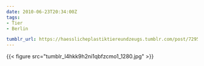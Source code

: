 ```yaml
---
date: 2010-06-23T20:34:00Z
tags:
- Tier
- Berlin

tumblr_url: https://haesslicheplastiktiereundzeugs.tumblr.com/post/729562109
---
```

{{< figure src="tumblr_l4hkk9h2ni1qbfzcmo1_1280.jpg" >}}
